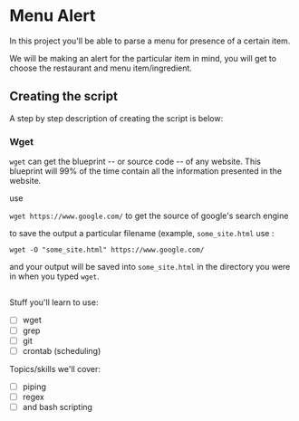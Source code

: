 Menu Alert
=========

In this project you'll be able to parse a menu for presence of a certain item.

We will be making an alert for the particular item in mind, you will get to choose the restaurant and menu item/ingredient.


## Creating the script

A step by step description of creating the script is below:

### Wget

`wget` can get the blueprint -- or source code -- of any website. This blueprint will 99% of the time contain all the information presented in the website.


use 

`wget https://www.google.com/` to get the source of google's search engine


to save the output a particular filename (example, `some_site.html` use :

`wget -O "some_site.html" https://www.google.com/`

and your output will be saved into `some_site.html` in the directory you were in when you typed `wget`.


##


Stuff you'll learn to use:
* [ ] wget
* [ ] grep
* [ ] git 
* [ ] crontab (scheduling)

Topics/skills we'll cover:
* [ ] piping
* [ ] regex
* [ ] and bash scripting
